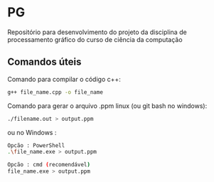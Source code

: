 # PG
Repositório para desenvolvimento do projeto da disciplina de processamento gráfico do curso de ciência da computação

## Comandos úteis

Comando para compilar o código c++:

```bash
g++ file_name.cpp -o file_name
```

Comando para gerar o arquivo .ppm linux (ou git bash no windows):

```bash
./filename.out > output.ppm
```

ou no Windows :

```bash
Opcão : PowerShell
.\file_name.exe > output.ppm

Opcão : cmd (recomendável)
file_name.exe > output.ppm
```
